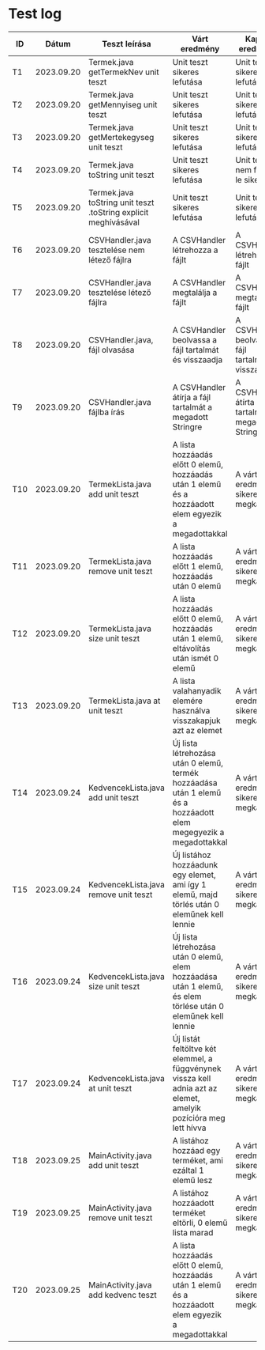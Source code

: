 # Test log

| ID  | Dátum      | Teszt leírása                                                   | Várt eredmény                                                                                                     | Kapott eredmény                                          | Átment/Megbukott | Tesztelő      |
|-----|------------|-----------------------------------------------------------------|-------------------------------------------------------------------------------------------------------------------|----------------------------------------------------------|------------------|---------------|
| T1  | 2023.09.20 | Termek.java getTermekNev unit teszt                             | Unit teszt sikeres lefutása                                                                                       | Unit teszt sikeres lefutása                              | Átment           | Kovács Zsolt  |
| T2  | 2023.09.20 | Termek.java getMennyiseg unit teszt                             | Unit teszt sikeres lefutása                                                                                       | Unit teszt sikeres lefutása                              | Átment           | Kovács Zsolt  |
| T3  | 2023.09.20 | Termek.java getMertekegyseg unit teszt                          | Unit teszt sikeres lefutása                                                                                       | Unit teszt sikeres lefutása                              | Átment           | Kovács Zsolt  |
| T4  | 2023.09.20 | Termek.java toString unit teszt                                 | Unit teszt sikeres lefutása                                                                                       | Unit teszt nem futott le sikeresen                       | Megbukott        | Kovács Zsolt  |
| T5  | 2023.09.20 | Termek.java toString unit teszt .toString explicit meghívásával | Unit teszt sikeres lefutása                                                                                       | Unit teszt sikeres lefutása                              | Átment           | Kovács Zsolt  |
| T6  | 2023.09.20 | CSVHandler.java tesztelése nem létező fájlra                    | A CSVHandler létrehozza a fájlt                                                                                   | A CSVHandler létrehozta a fájlt                          | Átment           | Kovács Zsolt  |
| T7  | 2023.09.20 | CSVHandler.java tesztelése létező fájlra                        | A CSVHandler megtalálja a fájlt                                                                                   | A CSVHandler megtalálta a fájlt                          | Átment           | Kovács Zsolt  |
| T8  | 2023.09.20 | CSVHandler.java, fájl olvasása                                  | A CSVHandler beolvassa a fájl tartalmát és visszaadja                                                             | A CSVHandler beolvasta a fájl tartalmát és visszaadta    | Átment           | Kovács Zsolt  |
| T9  | 2023.09.20 | CSVHandler.java fájlba írás                                     | A CSVHandler átírja a fájl tartalmát a megadott Stringre                                                          | A CSVHandler átírta a fájl tartalmát a megadott Stringre | Átment           | Kovács Zsolt  |
| T10 | 2023.09.20 | TermekLista.java add unit teszt                                 | A lista hozzáadás előtt 0 elemű, hozzáadás után 1 elemű és a hozzáadott elem egyezik a megadottakkal              | A várt eredményt sikeresen megkaptuk                     | Átment           | Kovács Zsolt  |
| T11 | 2023.09.20 | TermekLista.java remove unit teszt                              | A lista hozzáadás előtt 1 elemű, hozzáadás után 0 elemű                                                           | A várt eredményt sikeresen megkaptuk                     | Átment           | Kovács Zsolt  |
| T12 | 2023.09.20 | TermekLista.java size unit teszt                                | A lista hozzáadás előtt 0 elemű, hozzáadás után 1 elemű, eltávolítás után ismét 0 elemű                           | A várt eredményt sikeresen megkaptuk                     | Átment           | Kovács Zsolt  |
| T13 | 2023.09.20 | TermekLista.java at unit teszt                                  | A lista valahanyadik elemére használva visszakapjuk azt az elemet                                                 | A várt eredményt sikeresen megkaptuk                     | Átment           | Kovács Zsolt  |
| T14 | 2023.09.24 | KedvencekLista.java add unit teszt                              | Új lista létrehozása után 0 elemű, termék hozzáadása után 1 elemű és a hozzáadott elem megegyezik a megadottakkal | A várt eredményt sikeresen megkaptuk                     | Átment           | Jurás Dorka   |
| T15 | 2023.09.24 | KedvencekLista.java remove unit teszt                           | Új listához hozzáadunk egy elemet, ami így 1 elemű, majd törlés után 0 eleműnek kell lennie                       | A várt eredményt sikeresen megkaptuk                     | Átment           | Jurás Dorka   |
| T16 | 2023.09.24 | KedvencekLista.java size unit teszt                             | Új lista létrehozása után 0 elemű, elem hozzáadása után 1 elemű, és elem törlése után 0 eleműnek kell lennie      | A várt eredményt sikeresen megkaptuk                     | Átment           | Jurás Dorka   |
| T17 | 2023.09.24 | KedvencekLista.java at unit teszt                               | Új listát feltöltve két elemmel, a függvénynek vissza kell adnia azt az elemet, amelyik pozícióra meg lett hívva  | A várt eredményt sikeresen megkaptuk                     | Átment           | Jurás Dorka   |
| T18 | 2023.09.25 | MainActivity.java add unit teszt                                | A listához hozzáad egy terméket, ami ezáltal 1 elemű lesz                                                         | A várt eredményt sikeresen megkaptuk                     | Átment           | Czinege Lajos |
| T19 | 2023.09.25 | MainActivity.java remove unit teszt                             | A listához hozzáadott terméket eltörli, 0 elemű lista marad                                                       | A várt eredményt sikeresen megkaptuk                     | Átment           | Czinege Lajos |
| T20 | 2023.09.25 | MainActivity.java add kedvenc teszt                             |A lista hozzáadás előtt 0 elemű, hozzáadás után 1 elemű és a hozzáadott elem egyezik a megadottakkal                                                    | A várt eredményt sikeresen megkaptuk                     | Átment           | Madar Boglárka |
